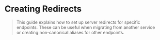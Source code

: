 # Creating Redirects

> This guide explains how to set up server redirects for specific endpoints.  These can be useful when migrating from another service or creating non-canonical aliases for other endpoints.
